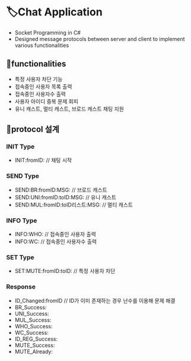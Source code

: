 # 🏷️Chat Application

- Socket Programming in C#
- Designed message protocols between server and client to implement various functionalities

## 📌functionalities

- 특정 사용자 차단 기능
- 접속중인 사용자 목록 출력
- 접속중인 사용자수 출력
- 사용자 아이디 중복 문제 회피
- 유니 캐스트, 멀티 캐스트, 브로드 캐스트 채팅 지원

## 📌protocol 설계

### INIT Type

- INIT:fromID: // 채팅 시작

### SEND Type

- SEND:BR:fromID:MSG: // 브로드 캐스트
- SEND:UNI:fromID:toID:MSG: // 유니 캐스트
- SEND:MUL:fromID:toID리스트:MSG: // 멀티 캐스트

### INFO Type

- INFO:WHO: // 접속중인 사용자 출력
- INFO:WC: // 접속중인 사용자수 출력

### SET Type

- SET:MUTE:fromID:toID: // 특정 사용자 차단

### Response

- ID_Changed:fromID // ID가 이미 존재하는 경우 난수를 이용해 문제 해결
- BR_Success:
- UNI_Success:
- MUL_Success:
- WHO_Success:
- WC_Success:
- ID_REG_Success:
- MUTE_Success:
- MUTE_Already:

